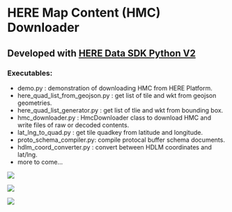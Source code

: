 # HERE Map Content (HMC) Downloader
## Developed with [HERE Data SDK Python V2](https://www.here.com/docs/bundle/data-sdk-for-python-developer-guide-v2/page/README.html)

### Executables:
* demo.py : demonstration of downloading HMC from HERE Platform.
* here_quad_list_from_geojson.py : get list of tile and wkt from geojson geometries.
* here_quad_list_generator.py : get list of tlie and wkt from bounding box.
* hmc_downloader.py : HmcDownloader class to download HMC and write files of raw or decoded contents.
* lat_lng_to_quad.py : get tile quadkey from latitude and longitude.
* proto_schema_compiler.py: compile protocal buffer schema documents.
* hdlm_coord_converter.py : convert between HDLM coordinates and lat/lng.
* more to come...

![](https://i.imgur.com/dtDWMHl.png)

![](https://i.imgur.com/zolDmWJ.png)

![](https://i.imgur.com/PRP23vk.png)